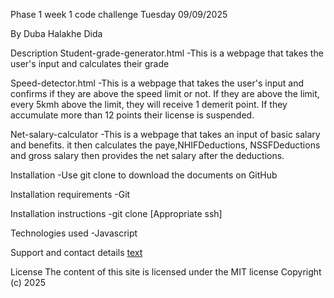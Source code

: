 Phase 1 week 1 code challenge
Tuesday 09/09/2025

By Duba Halakhe Dida

Description
Student-grade-generator.html
-This is a webpage that takes the user's input and calculates their grade

Speed-detector.html
-This is a webpage that takes the user's input and confirms if they are above the speed limit or not.
If they are above the limit, every 5kmh above the limit, they will receive 1 demerit point.
If they accumulate more than 12 points their license is suspended.

Net-salary-calculator
-This is a webpage that takes an input of basic salary and benefits. it then calculates the paye,NHIFDeductions, NSSFDeductions and gross salary then provides the net salary after the deductions.


Installation
-Use git clone to download the documents on GitHub

Installation requirements
-Git

Installation instructions
-git clone [Appropriate ssh]

Technologies used
-Javascript

Support and contact details
[text](https://github.com/Dubahd)

License
The content of this site is licensed under the MIT license
Copyright (c) 2025